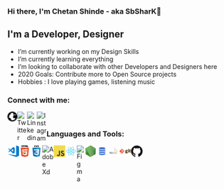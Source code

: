 ### Hi there, I'm Chetan Shinde - aka SbSharK👋

## I'm a Developer, Designer
- I’m currently working on my Design Skills
- I’m currently learning everything
- I’m looking to collaborate with other Developers and Designers here
- 2020 Goals: Contribute more to Open Source projects
- Hobbies : I love playing games, listening music

### Connect with me:

<a href="http://sbshark.github.io/"><img title="Portfolio" align="left" alt="http://sbshark.github.io/" width="22px" src="https://raw.githubusercontent.com/iconic/open-iconic/master/svg/globe.svg" /></a>
<a href="https://twitter.com/schetan97"><img title="Twitter" align="left" alt="Twitter" width="22px" src="https://cdn.jsdelivr.net/npm/simple-icons@v3/icons/twitter.svg" /></a>
<a href="https://linkedin.com/in/sbshark"><img title="LinkedIn" align="left" alt="Linkedin" width="22px" src="https://cdn.jsdelivr.net/npm/simple-icons@v3/icons/linkedin.svg" /></a>
<a href="https://instagram.com/thesocalledengineer"><img title="Instagram" align="left" alt="Instagram" width="22px" src="https://cdn.jsdelivr.net/npm/simple-icons@v3/icons/instagram.svg" /></a>
<br />

### Languages and Tools:

<img title="Visual Studio Code" align="left" alt="Visual Studio Code" width="26px" src="https://raw.githubusercontent.com/github/explore/80688e429a7d4ef2fca1e82350fe8e3517d3494d/topics/visual-studio-code/visual-studio-code.png" /> 
<img title="HTML" align="left" alt="HTML5" width="26px" src="https://raw.githubusercontent.com/github/explore/80688e429a7d4ef2fca1e82350fe8e3517d3494d/topics/html/html.png" /> 
<img title="CSS" align="left" alt="CSS3" width="26px" src="https://raw.githubusercontent.com/github/explore/80688e429a7d4ef2fca1e82350fe8e3517d3494d/topics/css/css.png" /> 
<img title="Adobe Xd" align="left" alt="Adobe Xd" width="26px" src="https://www.adobe.com/content/dam/cc/icons/xd.svg" /> 
<img title="Javascript" align="left" alt="JavaScript" width="26px" src="https://raw.githubusercontent.com/github/explore/80688e429a7d4ef2fca1e82350fe8e3517d3494d/topics/javascript/javascript.png" /> 
<img title="React" align="left" alt="React" width="26px" src="https://raw.githubusercontent.com/github/explore/80688e429a7d4ef2fca1e82350fe8e3517d3494d/topics/react/react.png" /> 
<img title="Figma" align="left" alt="Figma" width="18px" src="https://upload.wikimedia.org/wikipedia/commons/thumb/3/33/Figma-logo.svg/320px-Figma-logo.svg.png" /> 
<img title="nodeJS" align="left" alt="Node.js" width="26px" src="https://raw.githubusercontent.com/github/explore/80688e429a7d4ef2fca1e82350fe8e3517d3494d/topics/nodejs/nodejs.png" /> 
<img title="SQL" align="left" alt="SQL" width="26px" src="https://raw.githubusercontent.com/github/explore/80688e429a7d4ef2fca1e82350fe8e3517d3494d/topics/sql/sql.png" /> 
<img title="mySQL" align="left" alt="MySQL" width="26px" src="https://raw.githubusercontent.com/github/explore/80688e429a7d4ef2fca1e82350fe8e3517d3494d/topics/mysql/mysql.png" /> 
<img title="Git" align="left" alt="Git" width="26px" src="https://raw.githubusercontent.com/github/explore/80688e429a7d4ef2fca1e82350fe8e3517d3494d/topics/git/git.png" /> 
<img title="Github" align="left" alt="GitHub" width="26px" src="https://raw.githubusercontent.com/github/explore/78df643247d429f6cc873026c0622819ad797942/topics/github/github.png" />

<br />
<br />

